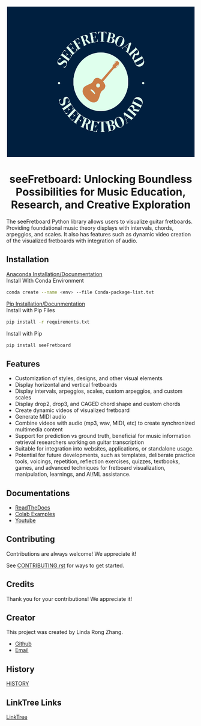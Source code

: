 <p align="center">
  <img width="500" height="400" src="Images/logo.png">
</p>

<div align="center">
<h1>seeFretboard: Unlocking Boundless Possibilities for Music Education, Research, and Creative Exploration</h1>
</div>

The seeFretboard Python library allows users to visualize guitar fretboards. Providing foundational music theory displays with intervals, chords, arpeggios, and scales. It also has features such as dynamic video creation of the visualized fretboards with integration of audio.


## Installation
[Anaconda Installation/Docunmentation](https://docs.anaconda.com/free/anaconda/install/index.html)
<br>
Install With Conda Environment
```bash
conda create --name <env> --file Conda-package-list.txt
```
[Pip Installation/Docunmentation](https://pip.pypa.io/en/stable/)
<br>
Install with Pip Files
```bash
pip install -r requirements.txt
```

Install with Pip

```bash
pip install seeFretboard
```
## Features

- Customization of styles, designs, and other visual elements
- Display horizontal and vertical fretboards
- Display intervals, arpeggios, scales, custom arpeggios, and custom scales
- Display drop2, drop3, and CAGED chord shape and custom chords
- Create dynamic videos of visualized fretboard
- Generate MIDI audio
- Combine videos with audio (mp3, wav, MIDI, etc) to create synchronized multimedia content
- Support for prediction vs ground truth, beneficial for music information retrieval researchers working on guitar transcription
- Suitable for integration into websites, applications, or standalone usage.
- Potential for future developments, such as templates, deliberate practice tools, voicings, repetition, reflection exercises, quizzes, textbooks, games, and advanced techniques for fretboard visualization, manipulation, learnings, and AI/ML assistance.


## Documentations

- [ReadTheDocs](https://seefretboard.readthedocs.io/en/latest/)
- [Colab Examples](https://colab.research.google.com/drive/1ph2_gWhY4UMN_gLa4Ab9w2uEYFbGuFOA?usp=sharing)
- [Youtube](https://www.youtube.com/channel/UCbJuZ7lAg96_zMXpdW528rg)

## Contributing

Contributions are always welcome! We appreciate it! 

See [CONTRIBUTING.rst](CONTRIBUTING.rst) for ways to get started.


## Credits
Thank you for your contributions! We appreciate it!

## Creator
This project was created by Linda Rong Zhang.
- [Github](https://github.com/LindaRZhang) 
- [Email](mailto:ronglindaz@gmail.com)

## History
[HISTORY](HISTORY.rst)

## LinkTree Links
[LinkTree](https://linktr.ee/seeFretboard)



